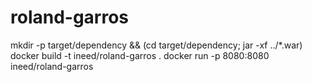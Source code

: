 # roland-garros

mkdir -p target/dependency && (cd target/dependency; jar -xf ../*.war)
docker build -t ineed/roland-garros .
docker run -p 8080:8080 ineed/roland-garros